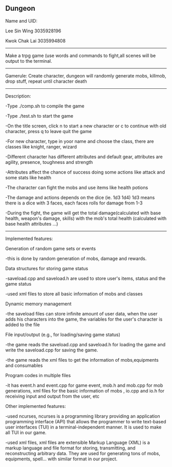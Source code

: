 Dungeon
-------------------

Name and UID:

Lee Sin Wing 3035928196

Kwok Chak Lai 3035994808

-----------------------------------------------------------------------------------------------------


Make a trpg game (use words and commands to fight,all scenes will be output to the terminal.

-------------------------------------------------------------------------------------------------------

Gamerule:
Create character, dungeon will randomly generate mobs, killmob, drop stuff, repeat until character death

--------------------------------------------------------------------------------------------------------

Description:

-Type ./comp.sh to compile the game

-Type ./test.sh to start the game

-On the title screen, click n to start a new character or c to continue with old character, press q to leave quit the game

-For new character, type in yoor name and choose the class, there are classes like knight, ranger, wizard

-Different character has different attributes and default gear, attributes are agility, presence, toughness and strength

-Attributes affect the chance of success doing some actions like attack and some stats like health

-The character can fight the mobs and use items like health potions

-The damage and actions depends on the dice (ie. 1d3 1d4) 1d3 means there is a dice with 3 faces, each faces rolls for damage from 1-3

-During the fight, the game will get the total damage(calculated with base health, weapon's damage, skills) with the mob's total health (calculated with base health
attributes ...)


------------------------------------------------------------------------------------------------------------

Implemented features:

Generation of random game sets or events

-this is done by random generation of mobs, damage and rewards.

Data structures for storing game status

-saveload.cpp and saveload.h are used to store user's items, status and the game status

-used xml files to store all basic information of mobs and classes

Dynamic memory management

-the saveload files can store infinite amount of user data, when the user adds his characters into the game, the variables for the user's character is added to the file

File input/output (e.g., for loading/saving game status)

-the game reads the saveload.cpp and saveload.h for loading the game and write the saveload.cpp for saving the game.

-the game reads the xml files to get the information of mobs,equipments and consumables 

Program codes in multiple files

-it has event.h and event.cpp for game event, mob.h and mob.cpp for mob generations, xml files for the basic information of mobs , io.cpp and io.h for receiving input and output from the user, etc

Other implemented features:

-used ncurses, ncurses is a programming library providing an application programming interface (API) that allows the programmer to write text-based user interfaces (TUI) in a terminal-independent manner. It is used to make all TUI in our game.

-used xml files, xml files are extensible Markup Language (XML) is a markup language and file format for storing, transmitting, and reconstructing arbitrary data.
They are used for generating tons of mobs, equipments, spell... with similar format in our project.
